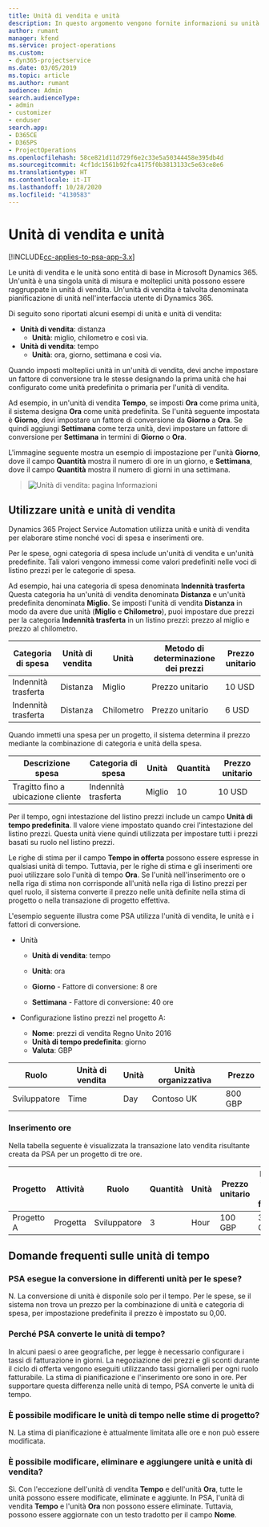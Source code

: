 ```yaml
---
title: Unità di vendita e unità
description: In questo argomento vengono fornite informazioni su unità di vendita e unità.
author: rumant
manager: kfend
ms.service: project-operations
ms.custom:
- dyn365-projectservice
ms.date: 03/05/2019
ms.topic: article
ms.author: rumant
audience: Admin
search.audienceType:
- admin
- customizer
- enduser
search.app:
- D365CE
- D365PS
- ProjectOperations
ms.openlocfilehash: 58ce821d11d729f6e2c33e5a50344458e395db4d
ms.sourcegitcommit: 4cf1dc1561b92fca4175f0b3813133c5e63ce8e6
ms.translationtype: HT
ms.contentlocale: it-IT
ms.lasthandoff: 10/28/2020
ms.locfileid: "4130583"
---
```

# <a name="unit-groups-and-units"></a>Unità di vendita e unità

[!INCLUDE[cc-applies-to-psa-app-3.x](../includes/cc-applies-to-psa-app-3x.md)]

Le unità di vendita e le unità sono entità di base in Microsoft Dynamics 365. Un'unità è una singola unità di misura e molteplici unità possono essere raggruppate in unità di vendita. Un'unità di vendita è talvolta denominata pianificazione di unità nell'interfaccia utente di Dynamics 365. 

Di seguito sono riportati alcuni esempi di unità e unità di vendita:
 
- **Unità di vendita**: distanza 
    - **Unità**: miglio, chilometro e così via.
- **Unità di vendita**: tempo
    - **Unità**: ora, giorno, settimana e così via. 

Quando imposti molteplici unità in un'unità di vendita, devi anche impostare un fattore di conversione tra le stesse designando la prima unità che hai configurato come unità predefinita o primaria per l'unità di vendita. 

Ad esempio, in un'unità di vendita **Tempo**, se imposti **Ora** come prima unità, il sistema designa **Ora** come unità predefinita. Se l'unità seguente impostata è **Giorno**, devi impostare un fattore di conversione da **Giorno** a **Ora**. Se quindi aggiungi **Settimana** come terza unità, devi impostare un fattore di conversione per **Settimana** in termini di **Giorno** o **Ora**. 

L'immagine seguente mostra un esempio di impostazione per l'unità **Giorno**, dove il campo **Quantità** mostra il numero di ore in un giorno, e **Settimana**, dove il campo **Quantità** mostra il numero di giorni in una settimana.

> ![Unità di vendita: pagina Informazioni](media/advanced-2.png)

## <a name="using-units-and-unit-groups"></a>Utilizzare unità e unità di vendita

Dynamics 365 Project Service Automation utilizza unità e unità di vendita per elaborare stime nonché voci di spesa e inserimenti ore. 

Per le spese, ogni categoria di spesa include un'unità di vendita e un'unità predefinite. Tali valori vengono immessi come valori predefiniti nelle voci di listino prezzi per le categorie di spesa. 

Ad esempio, hai una categoria di spesa denominata **Indennità trasferta** Questa categoria ha un'unità di vendita denominata **Distanza** e un'unità predefinita denominata **Miglio**. Se imposti l'unità di vendita **Distanza** in modo da avere due unità (**Miglio** e **Chilometro**), puoi impostare due prezzi per la categoria **Indennità trasferta** in un listino prezzi: prezzo al miglio e prezzo al chilometro.

| Categoria di spesa  | Unità di vendita  | Unità      | Metodo di determinazione dei prezzi  | Prezzo unitario  |
|-------------------|---------------|-----------|-------------------|-------------------|
| Indennità trasferta           | Distanza      | Miglio      | Prezzo unitario    | 10 USD            |
| Indennità trasferta           | Distanza      | Chilometro | Prezzo unitario    |  6 USD            |

Quando immetti una spesa per un progetto, il sistema determina il prezzo mediante la combinazione di categoria e unità della spesa. 

| Descrizione spesa        | Categoria di spesa  | Unità  | Quantità  | Prezzo unitario   |
|----------------------------|---------------------|-------|-----------|----------------|
| Tragitto fino a ubicazione cliente | Indennità trasferta             | Miglio  | 10        | 10 USD         |

Per il tempo, ogni intestazione del listino prezzi include un campo **Unità di tempo predefinita**. Il valore viene impostato quando crei l'intestazione del listino prezzi. Questa unità viene quindi utilizzata per impostare tutti i prezzi basati su ruolo nel listino prezzi.

Le righe di stima per il campo **Tempo in offerta** possono essere espresse in qualsiasi unità di tempo. Tuttavia, per le righe di stima e gli inserimenti ore puoi utilizzare solo l'unità di tempo **Ora**. Se l'unità nell'inserimento ore o nella riga di stima non corrisponde all'unità nella riga di listino prezzi per quel ruolo, il sistema converte il prezzo nelle unità definite nella stima di progetto o nella transazione di progetto effettiva.

L'esempio seguente illustra come PSA utilizza l'unità di vendita, le unità e i fattori di conversione.
- Unità

   - **Unità di vendita**: tempo 
   - **Unità**: ora 
    
    - **Giorno** - Fattore di conversione: 8 ore       
    - **Settimana** - Fattore di conversione: 40 ore  
        
- Configurazione listino prezzi nel progetto A:

    - **Nome**: prezzi di vendita Regno Unito 2016 
    - **Unità di tempo predefinita**: giorno 
    - **Valuta**: GBP

| Ruolo      | Unità di vendita | Unità | Unità organizzativa | Prezzo   |
|-----------|------------|------|---------------------|---------|
| Sviluppatore | Time       | Day  | Contoso UK          | 800 GBP |

### <a name="time-entry"></a>Inserimento ore

Nella tabella seguente è visualizzata la transazione lato vendita risultante creata da PSA per un progetto di tre ore.


| Progetto   | Attività    | Ruolo      | Quantità | Unità  | Prezzo unitario | Importo vendite non fatturate |
|-----------|---------|-----------|----------|-------|------------|-----------------------|
| Progetto A | Progetta  | Sviluppatore | 3        | Hour  | 100 GBP    | 300 GBP               |

## <a name="time-unit-faq"></a>Domande frequenti sulle unità di tempo

### <a name="does-psa-convert-to-different-units-in-the-case-of-expenses"></a>PSA esegue la conversione in differenti unità per le spese?
N. La conversione di unità è disponile solo per il tempo. Per le spese, se il sistema non trova un prezzo per la combinazione di unità e categoria di spesa, per impostazione predefinita il prezzo è impostato su 0,00.

### <a name="why-does-psa-convert-time-units"></a>Perché PSA converte le unità di tempo?
In alcuni paesi o aree geografiche, per legge è necessario configurare i tassi di fatturazione in giorni. La negoziazione dei prezzi e gli sconti durante il ciclo di offerta vengono eseguiti utilizzando tassi giornalieri per ogni ruolo fatturabile. La stima di pianificazione e l'inserimento ore sono in ore. Per supportare questa differenza nelle unità di tempo, PSA converte le unità di tempo.

### <a name="can-time-units-be-changed-on-project-estimates"></a>È possibile modificare le unità di tempo nelle stime di progetto?
N. La stima di pianificazione è attualmente limitata alle ore e non può essere modificata.

### <a name="can-units-and-unit-groups-be-edited-deleted-and-added"></a>È possibile modificare, eliminare e aggiungere unità e unità di vendita?
Sì. Con l'eccezione dell'unità di vendita **Tempo** e dell'unità **Ora**, tutte le unità possono essere modificate, eliminate e aggiunte. In PSA, l'unità di vendita **Tempo** e l'unità **Ora** non possono essere eliminate. Tuttavia, possono essere aggiornate con un testo tradotto per il campo **Nome**.
